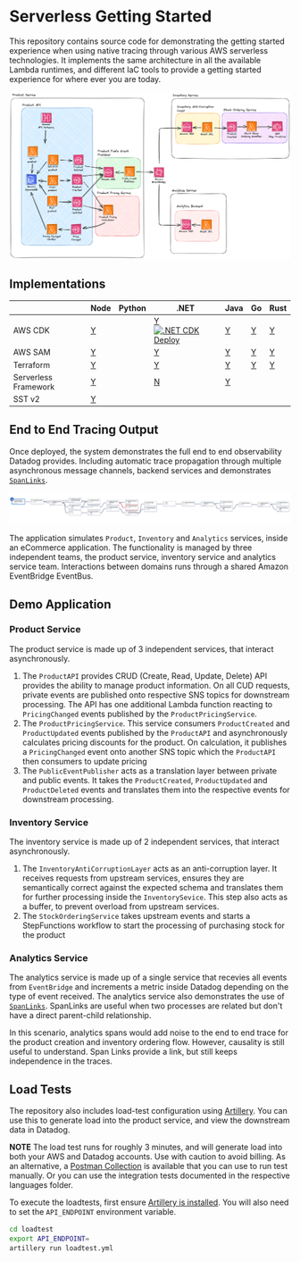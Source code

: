 # Serverless Getting Started

This repository contains source code for demonstrating the getting started experience when using native tracing through various AWS serverless technologies. It implements the same architecture in all the available Lambda runtimes, and different IaC tools to provide a getting started experience for where ever you are today.

![Architecture Diagram](img/serverless-lambda-tracing.png)

## Implementations

|                      | Node                                             | Python | .NET                                | Java                                           | Go  | Rust |
| -------------------- | ------------------------------------------------ | ------ | ----------------------------------- | ---------------------------------------------- | --- | ---- |
| AWS CDK              | [Y](./src/nodejs/README.md#aws-cdk)              |        | [Y](./src/dotnet/README.md#aws-cdk) [![.NET CDK Deploy](https://github.com/DataDog/serverless-sample-app/actions/workflows/dotnet-cdk-deploy.yml/badge.svg?branch=main)](https://github.com/DataDog/serverless-sample-app/actions/workflows/dotnet-cdk-deploy.yml) | [Y](./src/java/README.md#aws-cdk)              |  [Y](./src/go/README.md#aws-cdk)   | [Y](./src/rust/README.md#aws-cdk)     |
| AWS SAM              | [Y](./src/nodejs/README.md#aws-sam)              |        | [Y](./src/dotnet/README.md#aws-sam)                                    | [Y](./src/java/README.md#aws-sam)              | [Y](./src/go/README.md#aws-sam)    | [Y](./src/rust/README.md#aws-sam)     |
| Terraform            | [Y](./src/nodejs/README.md#terraform)            |        | [Y](./src/dotnet/README.md#terraform)                                    | [Y](./src/java/README.md#terraform)            |  [Y](./src/go/README.md#terraform)   | [Y](./src/rust/README.md#terraform)     |
| Serverless Framework | [Y](./src/nodejs/README.md#serverless-framework) |        |  [N](./src/dotnet/README.md#serverless-framework)                                   | [Y](./src/java/README.md#serverless-framework) |     |      |
| SST v2               | [Y](./src/nodejs/README.md#serverless-stack-sst) |        |                                     |                                                |     |      |

## End to End Tracing Output

Once deployed, the system demonstrates the full end to end observability Datadog provides. Including automatic trace propagation through multiple asynchronous message channels, backend services and demonstrates [`SpanLinks`](https://docs.datadoghq.com/tracing/trace_collection/span_links/).

![End to end tracing](img/end-to-end-trace.png)

The application simulates `Product`, `Inventory` and `Analytics` services, inside an eCommerce application. The functionality is managed by three independent teams, the product service, inventory service and analytics service team. Interactions between domains runs through a shared Amazon EventBridge EventBus.

## Demo Application

### Product Service

The product service is made up of 3 independent services, that interact asynchronously.

1. The `ProductAPI` provides CRUD (Create, Read, Update, Delete) API provides the ability to manage product information. On all CUD requests, private events are published onto respective SNS topics for downstream processing. The API has one additional Lambda function reacting to `PricingChanged` events published by the `ProductPricingService`.
2. The `ProductPricingService`. This service consumers `ProductCreated` and `ProductUpdated` events published by the `ProductAPI` and asynchronously calculates pricing discounts for the product. On calculation, it publishes a `PricingChanged` event onto another SNS topic which the `ProductAPI` then consumers to update pricing
3. The `PublicEventPublisher` acts as a translation layer between private and public events. It takes the `ProductCreated`, `ProductUpdated` and `ProductDeleted` events and translates them into the respective events for downstream processing.

### Inventory Service

The inventory service is made up of 2 independent services, that interact asynchronously.

1. The `InventoryAntiCorruptionLayer` acts as an anti-corruption layer. It receives requests from upstream services, ensures they are semantically correct against the expected schema and translates them for further processing inside the `InventorySevice`. This step also acts as a buffer, to prevent overload from upstream services.
2. The `StockOrderingService` takes upstream events and starts a StepFunctions workflow to start the processing of purchasing stock for the product

### Analytics Service

The analytics service is made up of a single service that recevies all events from `EventBridge` and increments a metric inside Datadog depending on the type of event received. The analytics service also demonstrates the use of [`SpanLinks`](https://docs.datadoghq.com/tracing/trace_collection/span_links/). SpanLinks are useful when two processes are related but don't have a direct parent-child relationship.

In this scenario, analytics spans would add noise to the end to end trace for the product creation and inventory ordering flow. However, causality is still useful to understand. Span Links provide a link, but still keeps independence in the traces.

## Load Tests

The repository also includes load-test configuration using [Artillery](https://www.artillery.io). You can use this to generate load into the product service, and view the downstream data in Datadog.

**NOTE** The load test runs for roughly 3 minutes, and will generate load into both your AWS and Datadog accounts. Use with caution to avoid billing. As an alternative, a [Postman Collection](./serverless-sample-app.postman_collection.json) is available that you can use to run test manually. Or you can use the integration tests documented in the respective languages folder.

To execute the loadtests, first ensure [Artillery is installed](https://www.artillery.io/docs/get-started/get-artillery). You will also need to set the `API_ENDPOINT` environment variable.

```sh
cd loadtest
export API_ENDPOINT=
artillery run loadtest.yml
```
